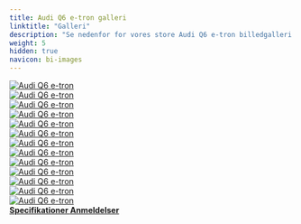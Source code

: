```yaml
---
title: Audi Q6 e-tron galleri
linktitle: "Galleri"
description: "Se nedenfor for vores store Audi Q6 e-tron billedgalleri. Klik på billederne for versioner i høj opløsning."
weight: 5
hidden: true
navicon: bi-images
---
```

<!-- markdownlint-disable MD033 -->
<div class="row" id ="my-gallery">
	<div class="pswp-grid-item col-6 col-md-4">
		<a href="https://media.evkx.net/multimedia/models/audi/q6_e-tron/q6_e-tron/charging_1.jpg"
data-pswp-src="https://media.evkx.net/multimedia/models/audi/q6_e-tron/q6_e-tron/charging_1.jpg"
data-pswp-width="3000"
data-pswp-height="2249" 
target="_blank">
			<img src="https://media.evkx.net/multimedia/models/audi/q6_e-tron/q6_e-tron/charging_1_xst.jpg" alt="Audi Q6 e-tron" class="img-fluid " />
		</a>
	</div>
	<div class="pswp-grid-item col-6 col-md-4">
		<a href="https://media.evkx.net/multimedia/models/audi/q6_e-tron/q6_e-tron/exterior_1.jpg"
data-pswp-src="https://media.evkx.net/multimedia/models/audi/q6_e-tron/q6_e-tron/exterior_1.jpg"
data-pswp-width="3000"
data-pswp-height="2249" 
target="_blank">
			<img src="https://media.evkx.net/multimedia/models/audi/q6_e-tron/q6_e-tron/exterior_1_xst.jpg" alt="Audi Q6 e-tron" class="img-fluid " />
		</a>
	</div>
	<div class="pswp-grid-item col-6 col-md-4">
		<a href="https://media.evkx.net/multimedia/models/audi/q6_e-tron/q6_e-tron/frontseats_1.jpg"
data-pswp-src="https://media.evkx.net/multimedia/models/audi/q6_e-tron/q6_e-tron/frontseats_1.jpg"
data-pswp-width="3000"
data-pswp-height="2249" 
target="_blank">
			<img src="https://media.evkx.net/multimedia/models/audi/q6_e-tron/q6_e-tron/frontseats_1_xst.jpg" alt="Audi Q6 e-tron" class="img-fluid " />
		</a>
	</div>
	<div class="pswp-grid-item col-6 col-md-4">
		<a href="https://media.evkx.net/multimedia/models/audi/q6_e-tron/q6_e-tron/frontseats_2.jpg"
data-pswp-src="https://media.evkx.net/multimedia/models/audi/q6_e-tron/q6_e-tron/frontseats_2.jpg"
data-pswp-width="3000"
data-pswp-height="2249" 
target="_blank">
			<img src="https://media.evkx.net/multimedia/models/audi/q6_e-tron/q6_e-tron/frontseats_2_xst.jpg" alt="Audi Q6 e-tron" class="img-fluid " />
		</a>
	</div>
	<div class="pswp-grid-item col-6 col-md-4">
		<a href="https://media.evkx.net/multimedia/models/audi/q6_e-tron/q6_e-tron/headlights_1.jpg"
data-pswp-src="https://media.evkx.net/multimedia/models/audi/q6_e-tron/q6_e-tron/headlights_1.jpg"
data-pswp-width="3000"
data-pswp-height="2249" 
target="_blank">
			<img src="https://media.evkx.net/multimedia/models/audi/q6_e-tron/q6_e-tron/headlights_1_xst.jpg" alt="Audi Q6 e-tron" class="img-fluid " />
		</a>
	</div>
	<div class="pswp-grid-item col-6 col-md-4">
		<a href="https://media.evkx.net/multimedia/models/audi/q6_e-tron/q6_e-tron/interior_1.jpg"
data-pswp-src="https://media.evkx.net/multimedia/models/audi/q6_e-tron/q6_e-tron/interior_1.jpg"
data-pswp-width="3000"
data-pswp-height="2249" 
target="_blank">
			<img src="https://media.evkx.net/multimedia/models/audi/q6_e-tron/q6_e-tron/interior_1_xst.jpg" alt="Audi Q6 e-tron" class="img-fluid " />
		</a>
	</div>
	<div class="pswp-grid-item col-6 col-md-4">
		<a href="https://media.evkx.net/multimedia/models/audi/q6_e-tron/q6_e-tron/interior_2.jpg"
data-pswp-src="https://media.evkx.net/multimedia/models/audi/q6_e-tron/q6_e-tron/interior_2.jpg"
data-pswp-width="3000"
data-pswp-height="2249" 
target="_blank">
			<img src="https://media.evkx.net/multimedia/models/audi/q6_e-tron/q6_e-tron/interior_2_xst.jpg" alt="Audi Q6 e-tron" class="img-fluid " />
		</a>
	</div>
	<div class="pswp-grid-item col-6 col-md-4">
		<a href="https://media.evkx.net/multimedia/models/audi/q6_e-tron/q6_e-tron/main_1.jpg"
data-pswp-src="https://media.evkx.net/multimedia/models/audi/q6_e-tron/q6_e-tron/main_1.jpg"
data-pswp-width="3000"
data-pswp-height="1999" 
target="_blank">
			<img src="https://media.evkx.net/multimedia/models/audi/q6_e-tron/q6_e-tron/main_1_xst.jpg" alt="Audi Q6 e-tron" class="img-fluid " />
		</a>
	</div>
	<div class="pswp-grid-item col-6 col-md-4">
		<a href="https://media.evkx.net/multimedia/models/audi/q6_e-tron/q6_e-tron/screens_1.jpg"
data-pswp-src="https://media.evkx.net/multimedia/models/audi/q6_e-tron/q6_e-tron/screens_1.jpg"
data-pswp-width="3000"
data-pswp-height="2249" 
target="_blank">
			<img src="https://media.evkx.net/multimedia/models/audi/q6_e-tron/q6_e-tron/screens_1_xst.jpg" alt="Audi Q6 e-tron" class="img-fluid " />
		</a>
	</div>
	<div class="pswp-grid-item col-6 col-md-4">
		<a href="https://media.evkx.net/multimedia/models/audi/q6_e-tron/q6_e-tron/secondrowseats_1.jpg"
data-pswp-src="https://media.evkx.net/multimedia/models/audi/q6_e-tron/q6_e-tron/secondrowseats_1.jpg"
data-pswp-width="3000"
data-pswp-height="2249" 
target="_blank">
			<img src="https://media.evkx.net/multimedia/models/audi/q6_e-tron/q6_e-tron/secondrowseats_1_xst.jpg" alt="Audi Q6 e-tron" class="img-fluid " />
		</a>
	</div>
	<div class="pswp-grid-item col-6 col-md-4">
		<a href="https://media.evkx.net/multimedia/models/audi/q6_e-tron/q6_e-tron/secondrowseats_2.jpg"
data-pswp-src="https://media.evkx.net/multimedia/models/audi/q6_e-tron/q6_e-tron/secondrowseats_2.jpg"
data-pswp-width="3000"
data-pswp-height="2249" 
target="_blank">
			<img src="https://media.evkx.net/multimedia/models/audi/q6_e-tron/q6_e-tron/secondrowseats_2_xst.jpg" alt="Audi Q6 e-tron" class="img-fluid " />
		</a>
	</div>
	<div class="pswp-grid-item col-6 col-md-4">
		<a href="https://media.evkx.net/multimedia/models/audi/q6_e-tron/q6_e-tron/trunk_1.jpg"
data-pswp-src="https://media.evkx.net/multimedia/models/audi/q6_e-tron/q6_e-tron/trunk_1.jpg"
data-pswp-width="3000"
data-pswp-height="2249" 
target="_blank">
			<img src="https://media.evkx.net/multimedia/models/audi/q6_e-tron/q6_e-tron/trunk_1_xst.jpg" alt="Audi Q6 e-tron" class="img-fluid " />
		</a>
	</div>
	<div class="pswp-grid-item col-6 col-md-4">
		<a href="https://media.evkx.net/multimedia/models/audi/q6_e-tron/q6_e-tron/wheels_1.jpg"
data-pswp-src="https://media.evkx.net/multimedia/models/audi/q6_e-tron/q6_e-tron/wheels_1.jpg"
data-pswp-width="3000"
data-pswp-height="2249" 
target="_blank">
			<img src="https://media.evkx.net/multimedia/models/audi/q6_e-tron/q6_e-tron/wheels_1_xst.jpg" alt="Audi Q6 e-tron" class="img-fluid " />
		</a>
	</div>
</div>
<script type="module">
  import PhotoSwipeLightbox from '/js/photoswipe-lightbox.esm.js';
    const lightbox = new PhotoSwipeLightbox({
       gallery: '#my-gallery',
        children: 'a',
        pswpModule: () => import('/js/photoswipe.esm.js')
    });
lightbox.init();
</script>
<div class="mt-3 mb-3">
<a href="../specifications/" class="text-decoration-none text-black">
<strong><i class="bi-arrow-left"></i> Specifikationer </strong>
</a>
<a href="../reviews/" class="text-decoration-none text-black float-end">
<strong>Anmeldelser <i class="bi-arrow-right"></i></strong>
</a>
</div>
